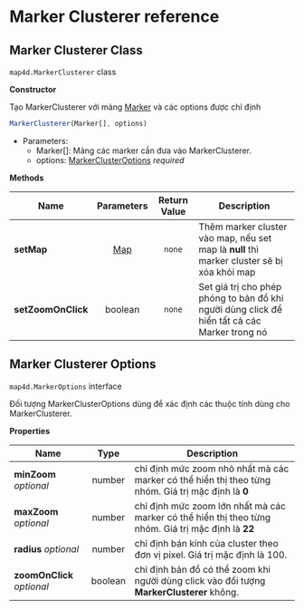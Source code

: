# Marker Clusterer reference

## Marker Clusterer Class

`map4d.MarkerClusterer` class

**Constructor** 

Tạo MarkerClusterer với mảng [Marker](/reference/marker?id=marker-class) và các options được chỉ định

```js
MarkerClusterer(Marker[], options)
```

- Parameters:
  - Marker[]: Mảng các marker cần đưa vào MarkerClusterer.
  - options: [MarkerClusterOptions](/reference/marker-cluster?id=marker-clusterer-options) *required*

**Methods**

| Name                         | Parameters                              | Return Value | Description                                                                                      |
|------------------------------|:---------------------------------------:|:------------:|--------------------------------------------------------------------------------------------------|
| **setMap**                   | [Map](/reference/map?id=map-class)      | `none`       | Thêm marker cluster vào map, nếu set map là **null** thì marker cluster sẽ bị xóa khỏi map       |
| **setZoomOnClick**           | boolean                                 | `none`       | Set giá trị cho phép phóng to bản đồ khi người dùng click để hiển tất cả các Marker trong nó     |

## Marker Clusterer Options

`map4d.MarkerOptions` interface

Đối tượng MarkerClusterOptions dùng để xác định các thuộc tính dùng cho MarkerClusterer.

**Properties**

| Name                       | Type                | Description                                                                                                                                |
|----------------------------|:-------------------:|--------------------------------------------------------------------------------------------------------------------------------------------|
| **minZoom** *optional*     | number              | chỉ định mức zoom nhỏ nhất mà các marker có thể hiển thị theo từng nhóm. Giá trị mặc định là **0**                                         |
| **maxZoom** *optional*     | number              | chỉ định mức zoom lớn nhất mà các marker có thể hiển thị theo từng nhóm. Giá trị mặc định là **22**                                        |
| **radius** *optional*      | number              | chỉ định bán kính của cluster theo đơn vị pixel. Giá trị mặc định là 100.                                                                  |
| **zoomOnClick** *optional* | boolean             | chỉ định bản đồ có thể zoom khi người dùng click vào đối tượng **MarkerClusterer** không.                                                  |
